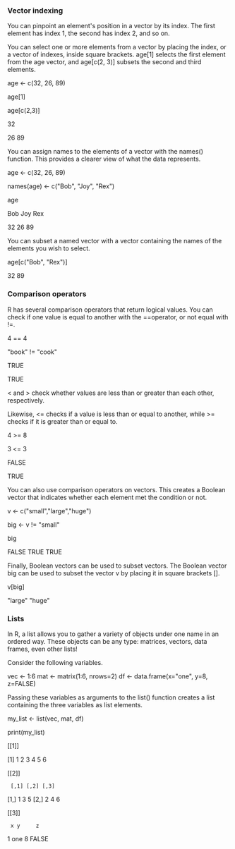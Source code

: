 ### Vector indexing
You can pinpoint an element's position in a vector by its index. The first element has index 1, the second has index 2, and so on.

You can select one or more elements from a vector by placing the index, or a vector of indexes, inside square brackets. age[1] selects the first element from the age vector, and age[c(2, 3)] subsets the second and third elements. 

age <- c(32, 26, 89)

age[1]

age[c(2,3)]

32

26 89

You can assign names to the elements of a vector with the names() function. This provides a clearer view of what the data represents. 

age <- c(32, 26, 89)

names(age) <- c("Bob", "Joy", "Rex")

age

Bob Joy Rex

 32  26  89

You can subset a named vector with a vector containing the names of the elements you wish to select. 

age[c("Bob", "Rex")]

32 89

### Comparison operators 

R has several comparison operators that return logical values. 
You can check if one value is equal to another with the ==operator, or 
not equal with !=. 

4 == 4

"book" != "cook"

TRUE

TRUE

< and > check whether values are less than or greater than each other, 
respectively. 

Likewise, <= checks if a value is less than or equal to another, while >= checks if it is greater than or equal to. 

4 >= 8

3 <= 3

FALSE

TRUE

You can also use comparison operators on vectors. 
This creates a Boolean vector that indicates whether each element met the condition or not. 

v <- c("small","large","huge")

big <- v != "small"

big

FALSE  TRUE  TRUE

Finally, Boolean vectors can be used to subset vectors. The Boolean vector big can be used to subset the vector v by placing it in square 
brackets []. 

v[big]

"large" "huge"


### Lists

In R, a list allows you to gather a variety of objects under one name in an ordered way. These objects can be any type: matrices, vectors, data frames, even other lists! 

Consider the following variables. 

vec <- 1:6
mat <- matrix(1:6, nrows=2)
df <- data.frame(x="one", y=8, z=FALSE)

Passing these variables as arguments to the list() function creates a list containing the three variables as list elements. 

my_list <- list(vec, mat, df)

print(my_list)

[[1]]

 [1]  1  2  3  4  5  6
 
[[2]]

     [,1] [,2] [,3]
[1,]    1    3    5
[2,]    2    4    6

[[3]]

     x y     z
1  one 8 FALSE
